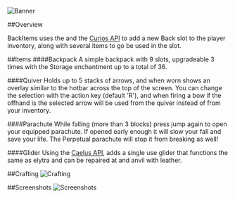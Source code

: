 ![Banner](https://i.imgur.com/mZzfhCr.png)

##Overview

BackItems uses the  and the [Curios API](https://minecraft.curseforge.com/projects/curios) to add a new Back slot to the player inventory, along with several items to go be used in the slot.

##Items
####Backpack
A simple backpack with 9 slots, upgradeable 3 times with the Storage enchantment up to a total of 36.

####Quiver
Holds up to 5 stacks of arrows, and when worn shows an overlay similar to the hotbar across the top of the screen. You can change the selection with the action key (default 'R'), and when firing a bow if the offhand is the selected arrow will be used from the quiver instead of from your inventory. 

####Parachute
While falling (more than 3 blocks) press jump again to open your equipped parachute. If opened early enough it will slow your fall and save your life. The Perpetual parachute will stop it from breaking as well!

####Glider
Using the [Caelus API](https://minecraft.curseforge.com/projects/caelus), adds a single use glider that functions the same as elytra and can be repaired at and anvil with leather.

##Crafting
![Crafting](https://i.imgur.com/nqHF6n3.png)

##Screenshots
![Screenshots](https://i.imgur.com/QLmqZed.png)